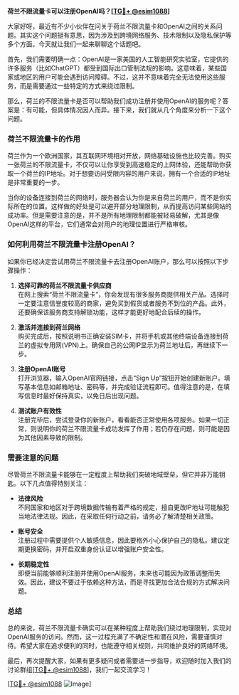 **荷兰不限流量卡可以注册OpenAI吗？[[TG💪+ @esim1088](https://t.me/s/esim1088)]**

大家好呀，最近有不少小伙伴在问关于荷兰不限流量卡和OpenAI之间的关系问题。其实这个问题挺有意思，因为涉及到跨境网络服务、技术限制以及隐私保护等多个方面。今天就让我们一起来聊聊这个话题吧。

首先，我们需要明确一点：OpenAI是一家美国的人工智能研究实验室，它提供的许多服务（比如ChatGPT）都受到国际出口管制法规的影响。这意味着，某些国家或地区的用户可能会遇到访问障碍。不过，这并不意味着完全无法使用这些服务，而是需要通过一些特定的方式来绕过限制。

那么，荷兰的不限流量卡是否可以帮助我们成功注册并使用OpenAI的服务呢？答案是：有可能，但具体情况因人而异。接下来，我们就从几个角度来分析一下这个问题。

### 荷兰不限流量卡的作用

荷兰作为一个欧洲国家，其互联网环境相对开放，网络基础设施也比较完善。购买一张荷兰的不限流量卡，不仅可以让你享受到高速稳定的上网体验，还能帮助你获取一个荷兰的IP地址。对于想要访问受限内容的用户来说，拥有一个合适的IP地址是非常重要的一步。

当你的设备连接到荷兰的网络时，服务器会认为你是来自荷兰的用户，而不是你实际所在的位置。这样做的好处是可以避开部分地理限制，从而提高访问某些网站的成功率。但是需要注意的是，并不是所有地理限制都能被轻易破解，尤其是像OpenAI这样的平台，它们通常会对用户的地理位置进行严格审核。

### 如何利用荷兰不限流量卡注册OpenAI？

如果你已经决定尝试用荷兰不限流量卡去注册OpenAI账户，那么可以按照以下步骤操作：

1. **选择可靠的荷兰不限流量卡供应商**  
   在网上搜索“荷兰不限流量卡”，你会发现有很多服务商提供相关产品。选择时一定要注意信誉度较高的商家，避免买到假货或者服务不到位的产品。此外，还要确保该服务商支持解锁功能，这样才能更好地配合后续的操作。

2. **激活并连接到荷兰网络**  
   购买完成后，按照说明书正确安装SIM卡，并将手机或其他终端设备连接到荷兰的虚拟专用网(VPN)上。确保自己的公网IP显示为荷兰地址后，再继续下一步。

3. **注册OpenAI账号**  
   打开浏览器，输入OpenAI官网链接，点击“Sign Up”按钮开始创建新账户。填写基本信息如邮箱地址、密码等，并完成验证流程即可。值得注意的是，在填写信息时最好保持真实，以免日后出现问题。

4. **测试账户有效性**  
   注册完毕后，尝试登录你的新账户，看看能否正常使用各项服务。如果一切正常，则说明你的荷兰不限流量卡成功发挥了作用；若仍存在问题，则可能是因为其他因素导致的限制。

### 需要注意的问题

尽管荷兰不限流量卡能够在一定程度上帮助我们突破地域壁垒，但它并非万能钥匙。以下几点值得特别关注：

- **法律风险**  
  不同国家和地区对于跨境数据传输有着严格的规定，擅自更改IP地址可能触犯当地法律法规。因此，在采取任何行动之前，请务必了解清楚相关政策。

- **账号安全**  
  注册过程中需要提供个人敏感信息，因此要格外小心保护自己的隐私。建议定期更换密码，并开启双重身份认证以增强账户安全性。

- **长期稳定性**  
  即便当前能够顺利注册并使用OpenAI服务，未来也可能因为政策调整而失效。因此，建议不要过于依赖这种方法，而是寻找更加合法合规的方式解决问题。

### 总结

总的来说，荷兰不限流量卡确实可以在某种程度上帮助我们绕过地理限制，实现对OpenAI服务的访问。然而，这一过程充满了不确定性和潜在风险，需要谨慎对待。希望大家在追求便利的同时，也能遵守相关规则，共同维护良好的网络环境。

最后，再次提醒大家，如果有更多疑问或者需要进一步指导，欢迎随时加入我们的讨论群组[[TG💪+ @esim1088](https://t.me/s/esim1088)]，我们一起交流学习！  

[[TG💪+ @esim1088](https://t.me/s/esim1088) ![Image](https://i.postimg.cc/4NQfJmqS/Snipaste-2025-05-13-00-14-12.png)]